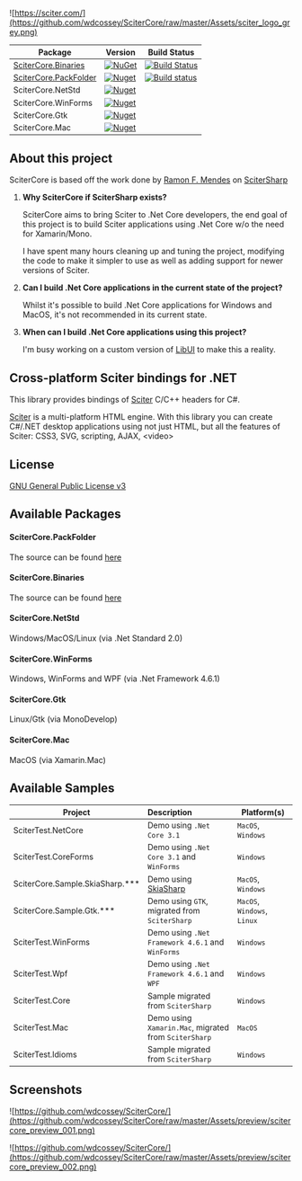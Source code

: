 ![https://sciter.com/](https://github.com/wdcossey/SciterCore/raw/master/Assets/sciter_logo_grey.png)

| Package               | Version                                                                                                                 | Build Status |
| --------------------- | ------------------------------------------------------------------------------------------------------------------------|--------------|
| [SciterCore.Binaries](https://github.com/wdcossey/SciterCore.Binaries)   | [![NuGet](https://img.shields.io/nuget/v/SciterCore.Binaries)](https://www.nuget.org/packages/SciterCore.Binaries/)     | [![Build Status](https://dev.azure.com/wdcossey/SciterCore/_apis/build/status/SciterCore.Binaries?branchName=main)](https://dev.azure.com/wdcossey/SciterCore/_build/latest?definitionId=11&branchName=main) |
| [SciterCore.PackFolder](https://github.com/wdcossey/SciterCore.PackFolder) | [![Nuget](https://img.shields.io/nuget/v/SciterCore.PackFolder)](https://www.nuget.org/packages/SciterCore.PackFolder/) | [![Build status](https://dev.azure.com/wdcossey/SciterCore/_apis/build/status/SciterCore.PackFolder-import)](https://dev.azure.com/wdcossey/SciterCore/_build/latest?definitionId=12&branchName=main) |
| SciterCore.NetStd     | [![Nuget](https://img.shields.io/nuget/v/SciterCore.NetStd)](https://www.nuget.org/packages/SciterCore.NetStd/)         | |
| SciterCore.WinForms   | [![Nuget](https://img.shields.io/nuget/v/SciterCore.WinForms)](https://www.nuget.org/packages/SciterCore.WinForms/)     | |
| SciterCore.Gtk        | [![Nuget](https://img.shields.io/nuget/v/SciterCore.Gtk)](https://www.nuget.org/packages/SciterCore.Gtk/)               | |
| SciterCore.Mac        | [![Nuget](https://img.shields.io/nuget/v/SciterCore.Mac)](https://www.nuget.org/packages/SciterCore.Mac/)               | |

## About this project

SciterCore is based off the work done by [Ramon F. Mendes](https://github.com/ramon-mendes) on [SciterSharp](https://github.com/ramon-mendes/SciterSharp)

1. **Why SciterCore if SciterSharp exists?**

    SciterCore aims to bring Sciter to .Net Core developers, the end goal of this project is to build Sciter applications using .Net Core w/o the need for Xamarin/Mono.

    I have spent many hours cleaning up and tuning the project, modifying the code to make it simpler to use as well as adding support for newer versions of Sciter.

2. **Can I build .Net Core applications in the current state of the project?**

    Whilst it's possible to build .Net Core applications for Windows and MacOS, it's not recommended in its current state.
    
3. **When can I build .Net Core applications using this project?**

    I'm busy working on a custom version of [LibUI](https://github.com/andlabs/libui) to make this a reality.

## Cross-platform Sciter bindings for .NET

This library provides bindings of [Sciter](http://sciter.com/download/) C/C++ headers for C#. 

[Sciter](http://sciter.com/download/) is a multi-platform HTML engine. With this library you can create C#/.NET desktop applications using not just HTML, but all the features of Sciter: CSS3, SVG, scripting, AJAX, &lt;video&gt;

## License

[GNU General Public License v3](https://www.gnu.org/licenses/gpl-3.0.en.html)

## Available Packages

#### SciterCore.PackFolder

The source can be found [here](https://github.com/wdcossey/SciterCore.PackFolder)

#### SciterCore.Binaries

The source can be found [here](https://github.com/wdcossey/SciterCore.Binaries)

#### SciterCore.NetStd
Windows/MacOS/Linux (via .Net Standard 2.0)

#### SciterCore.WinForms
Windows, WinForms and WPF (via .Net Framework 4.6.1)

#### SciterCore.Gtk
Linux/Gtk (via MonoDevelop)

#### SciterCore.Mac
MacOS (via Xamarin.Mac)

## Available Samples

| Project                           | Description                                               | Platform(s)                 |
| --------------------------------- | :-------------------------------------------------------- | --------------------------- |
| SciterTest.NetCore                | Demo using `.Net Core 3.1`                                | `MacOS`, `Windows`          |
| SciterTest.CoreForms              | Demo using `.Net Core 3.1` and `WinForms`                 | `Windows`                   |
| SciterCore.Sample.SkiaSharp.***   | Demo using [SkiaSharp](https://github.com/mono/SkiaSharp) | `MacOS`, `Windows`          |
| SciterCore.Sample.Gtk.***         | Demo using `GTK`, migrated from `SciterSharp`             | `MacOS`, `Windows`, `Linux` |
| SciterTest.WinForms               | Demo using `.Net Framework 4.6.1` and `WinForms`          | `Windows`                   |
| SciterTest.Wpf                    | Demo using `.Net Framework 4.6.1` and `WPF`               | `Windows`                   |
| SciterTest.Core                   | Sample migrated from `SciterSharp`                        | `Windows`                   |
| SciterTest.Mac                    | Demo using `Xamarin.Mac`, migrated from `SciterSharp`     | `MacOS`                     |
| SciterTest.Idioms                 | Sample migrated from `SciterSharp`                        | `Windows`                   |

## Screenshots

![https://github.com/wdcossey/SciterCore/](https://github.com/wdcossey/SciterCore/raw/master/Assets/preview/scitercore_preview_001.png)

![https://github.com/wdcossey/SciterCore/](https://github.com/wdcossey/SciterCore/raw/master/Assets/preview/scitercore_preview_002.png)
